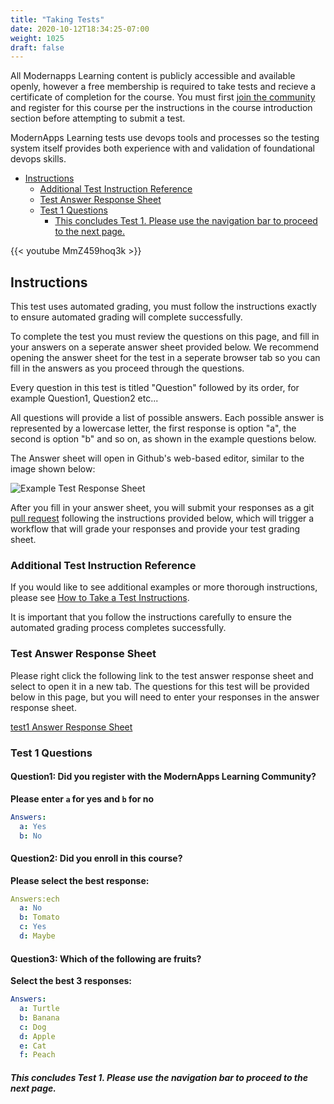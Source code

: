 ```yaml
---
title: "Taking Tests"
date: 2020-10-12T18:34:25-07:00
weight: 1025
draft: false
---
```



All Modernapps Learning content is publicly accessible and available openly, however a free membership is required to take tests and recieve a certificate of completion for the course. You must first [join the community](https://modernapps.ninja/about/membership/) and register for this course per the instructions in the course introduction section before attempting to submit a test.

ModernApps Learning tests use devops tools and processes so the testing system itself provides both experience with and validation of foundational devops skills. 

- [Instructions](#instructions)
  - [Additional Test Instruction Reference](#additional-test-instruction-reference)
  - [Test Answer Response Sheet](#test-answer-response-sheet)
  - [Test 1 Questions](#test-1-questions)
      - [This concludes Test 1. Please use the navigation bar to proceed to the next page.](#this-concludes-test-1-please-use-the-navigation-bar-to-proceed-to-the-next-page)



{{< youtube MmZ459hoq3k >}}

## Instructions

This test uses automated grading, you must follow the instructions exactly to ensure automated grading will complete successfully. 

To complete the test you must review the questions on this page, and fill in your answers on a seperate answer sheet provided below. We recommend opening the answer sheet for the test in a seperate browser tab so you can fill in the answers as you proceed through the questions. 

Every question in this test is titled "Question" followed by its order, for example Question1, Question2 etc...

All questions will provide a list of possible answers. Each possible answer is represented by a lowercase letter, the first response is option "a", the second is option "b" and so on, as shown in the example questions below. 

The Answer sheet will open in Github's web-based editor, similar to the image shown below:

![Example Test Response Sheet](https://modernapps.ninja/vspheretanzu101_vt7301/admin/assets/images/blank_test_screen_example.png)  

After you fill in your answer sheet, you will submit your responses as a git [pull request](https://docs.github.com/en/github/collaborating-with-issues-and-pull-requests/about-pull-requests) following the instructions provided below, which will trigger a workflow that will grade your responses and provide your test grading sheet. 

### Additional Test Instruction Reference

If you would like to see additional examples or more thorough instructions, please see [How to Take a Test Instructions](https://modernapps.ninja/course_repo_template_ct8279/docs/reference/testinstructions/).  

It is important that you follow the instructions carefully to ensure the automated grading process completes successfully.

### Test Answer Response Sheet

Please right click the following link to the test answer response sheet and select to open it in a new tab. The questions for this test will be provided below in this page, but you will need to enter your responses in the answer response sheet. 

[test1 Answer Response Sheet](https://github.com/modernappsninja/modernappsskills101_ms4043/edit/main/static/admin/userdata/tests/test1.yml)  

### Test 1 Questions

#### **Question1:** Did you register with the ModernApps Learning Community? <!-- omit in toc -->

**Please enter `a` for yes and `b` for no**

```yml
Answers:
  a: Yes
  b: No
```

#### **Question2:** Did you enroll in this course? <!-- omit in toc -->

**Please select the best response:**

```yml
Answers:ech
  a: No
  b: Tomato
  c: Yes
  d: Maybe
```

#### **Question3:** Which of the following are fruits?<!-- omit in toc -->

**Select the best 3 responses:**

```yml
Answers:
  a: Turtle
  b: Banana
  c: Dog
  d: Apple
  e: Cat
  f: Peach
```

##### This concludes Test 1. Please use the navigation bar to proceed to the next page.
